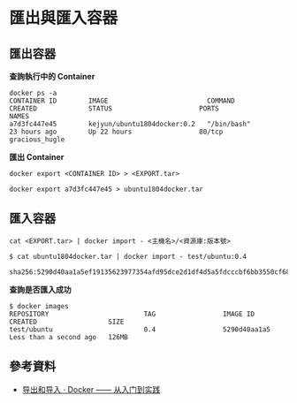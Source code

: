 # 匯出與匯入容器

## 匯出容器

**查詢執行中的 Container**

```shell
docker ps -a
CONTAINER ID        IMAGE                         COMMAND                  CREATED             STATUS                      PORTS                    NAMES
a7d3fc447e45        kejyun/ubuntu1804docker:0.2   "/bin/bash"              23 hours ago        Up 22 hours                 80/tcp                   gracious_hugle
```

**匯出 Container**

```shell
docker export <CONTAINER ID> > <EXPORT.tar>
```

```shell
docker export a7d3fc447e45 > ubuntu1804docker.tar
```

## 匯入容器

```shell
cat <EXPORT.tar> | docker import - <主機名>/<資源庫:版本號>
```

```shell
$ cat ubuntu1804docker.tar | docker import - test/ubuntu:0.4

sha256:5290d40aa1a5ef19135623977354afd95dce2d1df4d5a5fdcccbf6bb3550cf68
```

**查詢是否匯入成功**

```shell
$ docker images
REPOSITORY                        TAG                 IMAGE ID            CREATED                  SIZE
test/ubuntu                       0.4                 5290d40aa1a5        Less than a second ago   126MB
```

## 參考資料
* [导出和导入 · Docker —— 从入门到实践](https://yeasy.gitbooks.io/docker_practice/container/import_export.html)
